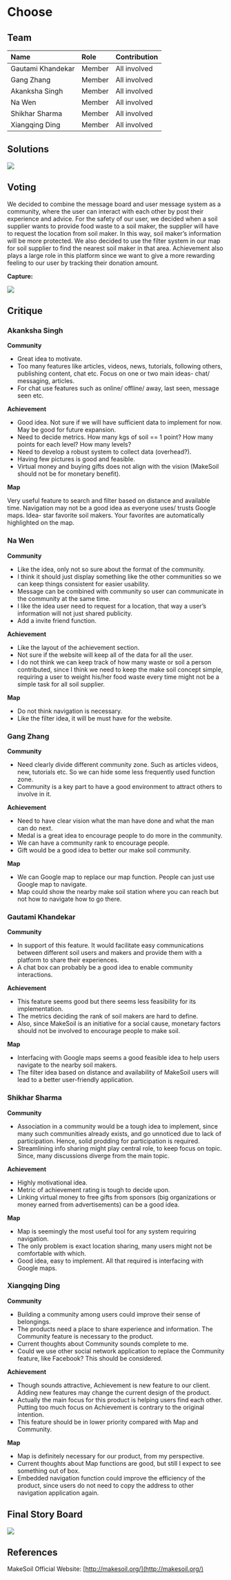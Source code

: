 # Choose #

## Team ##

| Name                 	| Role		    | Contribution |
| :---                 	| :---         	| :---         |
| Gautami Khandekar	   	| Member | All involved  |
| Gang Zhang		   	| Member | All involved	 |
| Akanksha Singh	   	| Member | All involved  |
| Na Wen				| Member | All involved	 |
| Shikhar Sharma   		| Member | All involved	 |
| Xiangqing Ding		| Member | All involved	 |

## Solutions ##

![](./storyboard.png)

## Voting ##

We decided to combine the message board and user message system as a community, where the user can interact with each other by post their experience and advice. For the safety of our user, we decided when a soil supplier wants to provide food waste to a soil maker, the supplier will have to request the location from soil maker.  In this way, soil maker’s information will be more protected.  We also decided to use the filter system in our map for soil supplier to find the nearest soil maker in that area.  Achievement also plays a large role in this platform since we want to give a more rewarding feeling to our user by tracking their donation amount.  


**Capture:**

![](./voting.png)


## Critique ##

### Akanksha Singh ###

**Community**

+ Great idea to motivate. 
+ Too many features like articles, videos, news, tutorials, following others, publishing content, chat etc. Focus on one or two main ideas- chat/ messaging, articles.
+ For chat use features such as online/ offline/ away, last seen, message seen etc.
 
**Achievement**

+ Good idea. Not sure if we will have sufficient data to implement for now. May be good for future expansion.
+ Need to decide metrics. How many kgs of soil == 1 point? How many points for each level? How many levels?
+ Need to develop a robust system to collect data (overhead?).
+ Having few pictures is good and feasible.
+ Virtual money and buying gifts does not align with the vision (MakeSoil should not be for monetary benefit).

**Map**

Very useful feature to search and filter based on distance and available time.
Navigation may not be a good idea as everyone uses/ trusts Google maps.
Idea- star favorite soil makers. Your favorites are automatically highlighted on the map.

### Na Wen ###

**Community**

+ Like the idea, only not so sure about the format of the community.
+ I think it should just display something like the other communities so we can keep things consistent for easier usability.
+ Message can be combined with community so user can communicate in the community at the same time.
+ I like the idea user need to request for a location, that way a user’s information will not just shared publicity.
+ Add a invite friend function.

**Achievement**

+ Like the layout of the achievement section.
+ Not sure if the website will keep all of the data for all the user.
+ I do not think we can keep track of how many waste or soil a person contributed, since I think we need to keep the make soil concept simple, requiring a user to weight his/her food waste every time might not be a simple task for all soil supplier.

**Map**

+ Do not think navigation is necessary.
+ Like the filter idea, it will be must have for the website.

### Gang Zhang ###

**Community**

+ Need clearly divide different community zone. Such as articles videos, new, tutorials etc. So we can hide some less frequently used function zone.
+ Community is a key part to have a good environment to attract others to involve in it.

**Achievement**

+ Need to have clear vision what the man have done and what the man can do next.
+ Medal is a great idea to encourage people to do more in the community.
+ We can have a community rank to encourage people.
+ Gift would be a good idea to better our make soil community.

**Map**

+ We can Google map to replace our map function. People can just use Google map to navigate.
+ Map could show the nearby make soil station where you can reach but not how to navigate how to go there.

### Gautami Khandekar ###

**Community**

+ In support of this feature. It would facilitate easy communications between different soil users and makers and provide them with a platform to share their experiences.
+ A chat box can probably be a good idea to enable community interactions.

**Achievement**

+ This feature seems good but there seems less feasibility for its implementation.
+ The metrics deciding the rank of soil makers are hard to define.
+ Also, since MakeSoil is an initiative for a social cause, monetary factors should not be involved to encourage people to make soil.

**Map**

+ Interfacing with Google maps seems a good feasible idea to help users navigate to the nearby soil makers.
+ The filter idea based on distance and availability of MakeSoil users will lead to a better user-friendly application.


### Shikhar Sharma ###

**Community**

+ Association in a community would be a tough idea to implement, since many such communities already exists, and go unnoticed due to lack of participation. Hence, solid prodding for participation is required.
+ Streamlining info sharing might play central role, to keep focus on topic. Since, many discussions diverge from the main topic.
 
 
**Achievement**

+ Highly motivational idea.
+ Metric of achievement rating is tough to decide upon.
+ Linking virtual money to free gifts from sponsors (big organizations or money earned from advertisements) can be a good idea.
 
**Map**

+ Map is seemingly the most useful tool for any system requiring navigation.
+ The only problem is exact location sharing, many users might not be comfortable with which.
+ Good idea, easy to implement. All that required is interfacing with Google maps.

### Xiangqing Ding ###

**Community**

+ Building a community among users could improve their sense of belongings.
+ The products need a place to share experience and information. The Community feature is necessary to the product.
+ Current thoughts about Community sounds complete to me.
+ Could we use other social network application to replace the Community feature, like Facebook? This should be considered.
 
 
**Achievement**

+ Though sounds attractive, Achievement is new feature to our client. Adding new features may change the current design of the product.
+ Actually the main focus for this product is helping users find each other. Putting too much focus on Achievement is contrary to the original intention.
+ This feature should be in lower priority compared with Map and Community.
 
**Map**

+ Map is definitely necessary for our product, from my perspective.
+ Current thoughts about Map functions are good, but still I expect to see something out of box.
+ Embedded navigation function could improve the efficiency of the product, since users do not need to copy the address to other navigation application again.

## Final Story Board ##

![](./final.png)

## References ##

MakeSoil Official Website: [http://makesoil.org/](http://makesoil.org/)